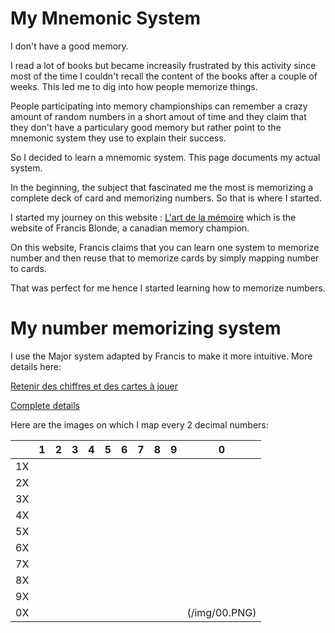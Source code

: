 
# My Mnemonic System

I don't have a good memory.

I read a lot of books but became increasily frustrated by this activity since most of the time I couldn't recall the content of the books after a couple of weeks. This led me to dig into how people memorize things. 

People participating into memory championships can remember a crazy amount of random numbers in a short amout of time and they claim that they don't have a particulary good memory but rather point to the mnemonic system they use to explain their success.

So I decided to learn a mnemomic system. This page documents my actual system.

In the beginning, the subject that fascinated me the most is memorizing a complete deck of card and memorizing numbers. So that is where I started.

I started my journey on this website : [L'art de la mémoire](https://www.artdelamemoire.org/) which is the website of Francis Blonde, a canadian memory champion.

On this website, Francis claims that you can learn one system to memorize number and then reuse that to memorize cards by simply mapping number to cards.

That was perfect for me hence I started learning how to memorize numbers.

# My number memorizing system
I use the Major system adapted by Francis to make it more intuitive. More details here:

[Retenir des chiffres et des cartes à jouer ](https://www.artdelamemoire.org/retenir-des-chiffres-et-des-cartes-jouer/)

[Complete details](https://docs.google.com/document/d/1QAW72GMid9hW5Os9eqFGvybI4QeiUKoVfiUR5uXqORY/edit?usp=sharing) 

Here are the images on which I map every 2 decimal numbers:

|   	  | 1 	|  2 	| 3  	| 4  	| 5  	| 6  	| 7  	| 8  	| 9  	| 0  	|
|---	  |---	|---	|---	|---	|---	|---	|---	|---	|---	|---	|
|  1X 	|   	|   	|   	|   	|   	|   	|   	|   	|   	|   	|
|  2X	  |   	|   	|   	|   	|   	|   	|   	|   	|   	|   	|
|  3X 	|   	|   	|   	|   	|   	|   	|   	|   	|   	|   	|
|  4X 	|   	|   	|   	|   	|   	|   	|   	|   	|   	|   	|
|  5X 	|   	|   	|   	|   	|   	|   	|   	|   	|   	|   	|
|  6X	  |   	|   	|   	|   	|   	|   	|   	|   	|   	|   	|
|  7X 	|   	|   	|   	|   	|   	|   	|   	|   	|   	|   	|
|  8X 	|   	|   	|   	|   	|   	|   	|   	|   	|   	|   	|
|  9X 	|   	|   	|   	|   	|   	|   	|   	|   	|   	|   	|
|  0X   |   	|   	|   	|   	|   	|   	|   	|   	|   	|   (/img/00.PNG) 
